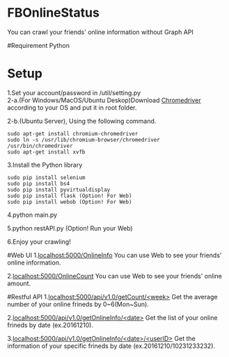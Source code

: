 # FBOnlineStatus
You can crawl your friends' online information without Graph API

#Requirement
Python

# Setup
1.Set your account/password in /util/setting.py  
2-a.(For Windows/MacOS/Ubuntu Deskop)Download [Chromedriver](https://chromedriver.storage.googleapis.com/index.html?path=2.26/) according to your OS and put it in root folder.

2-b.(Ubuntu Server), Using the following command.
```
sudo apt-get install chromium-chromedriver
sudo ln -s /usr/lib/chromium-browser/chromedriver /usr/bin/chromedriver
sudo apt-get install xvfb
```

3.Install the Python library
```
sudo pip install selenium
sudo pip install bs4
sudo pip install pyvirtualdisplay
sudo pip install flask (Option! For Web)
sudo pip install webob (Option! For Web)

```
4.python main.py

5.python restAPI.py (Option! Run your Web)

6.Enjoy your crawling!
  

#Web UI
1.[localhost:5000/OnlineInfo](http:localhost:5000/OnlineInfo)
You can use Web to see your friends' online information.

2.[localhost:5000/OnlineCount](http:localhost:5000/OnlineCount)
You can use Web to see your friends' online amount.

#Restful API
1.[localhost:5000/api/v1.0/getCount/\<week>]()
Get the average number of your online frineds by 0~6(Mon~Sun).

2.[localhost:5000/api/v1.0/getOnlineInfo/\<date>]()
Get the list of your online frineds by date (ex.20161210).

3.[localhost:5000/api/v1.0/getOnlineInfo/\<date>/\<userID>]()
Get the information of your specific frineds by date (ex.20161210/10231233232).

